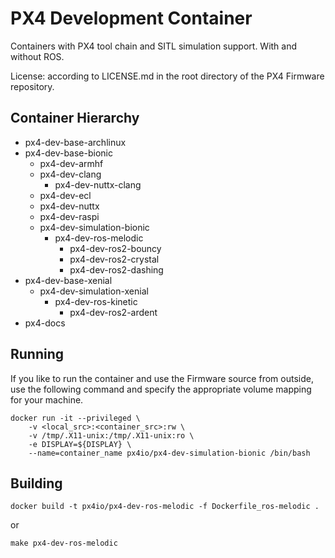 # PX4 Development Container #

Containers with PX4 tool chain and SITL simulation support. With and without ROS.

License: according to LICENSE.md in the root directory of the PX4 Firmware repository.

## Container Hierarchy ##

 - px4-dev-base-archlinux
 - px4-dev-base-bionic
   - px4-dev-armhf
   - px4-dev-clang
     - px4-dev-nuttx-clang
   - px4-dev-ecl
   - px4-dev-nuttx
   - px4-dev-raspi
   - px4-dev-simulation-bionic
     - px4-dev-ros-melodic
       - px4-dev-ros2-bouncy
       - px4-dev-ros2-crystal
       - px4-dev-ros2-dashing
 - px4-dev-base-xenial
   - px4-dev-simulation-xenial
     - px4-dev-ros-kinetic
       - px4-dev-ros2-ardent
 - px4-docs

## Running ##

If you like to run the container and use the Firmware source from outside, use the following command and specify the appropriate volume mapping for your machine.

```console
docker run -it --privileged \
	-v <local_src>:<container_src>:rw \
	-v /tmp/.X11-unix:/tmp/.X11-unix:ro \
	-e DISPLAY=${DISPLAY} \
	--name=container_name px4io/px4-dev-simulation-bionic /bin/bash

```

## Building ##

```console
docker build -t px4io/px4-dev-ros-melodic -f Dockerfile_ros-melodic .

```

or

```console
make px4-dev-ros-melodic

```
